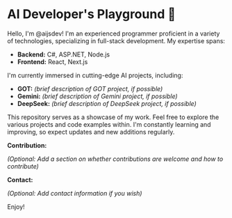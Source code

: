 # AI Developer's Playground 🚀

Hello, I'm @aijsdev!  I'm an experienced programmer proficient in a variety of technologies, specializing in full-stack development. My expertise spans:

* **Backend:** C#, ASP.NET, Node.js
* **Frontend:** React, Next.js

I'm currently immersed in cutting-edge AI projects, including:

* **GOT:** *(brief description of GOT project, if possible)*
* **Gemini:** *(brief description of Gemini project, if possible)*
* **DeepSeek:** *(brief description of DeepSeek project, if possible)*


This repository serves as a showcase of my work.  Feel free to explore the various projects and code examples within.  I'm constantly learning and improving, so expect updates and new additions regularly.

**Contribution:**

*(Optional: Add a section on whether contributions are welcome and how to contribute)*


**Contact:**

*(Optional: Add contact information if you wish)*


Enjoy!
<!--
**aijsdev/aijsdev** is a ✨ _special_ ✨ repository because its `README.md` (this file) appears on your GitHub profile.

Here are some ideas to get you started:

- 🔭 I’m currently working on ...
- 🌱 I’m currently learning ...
- 👯 I’m looking to collaborate on ...
- 🤔 I’m looking for help with ...
- 💬 Ask me about ...
- 📫 How to reach me: ...
- 😄 Pronouns: ...
- ⚡ Fun fact: ...
-->
